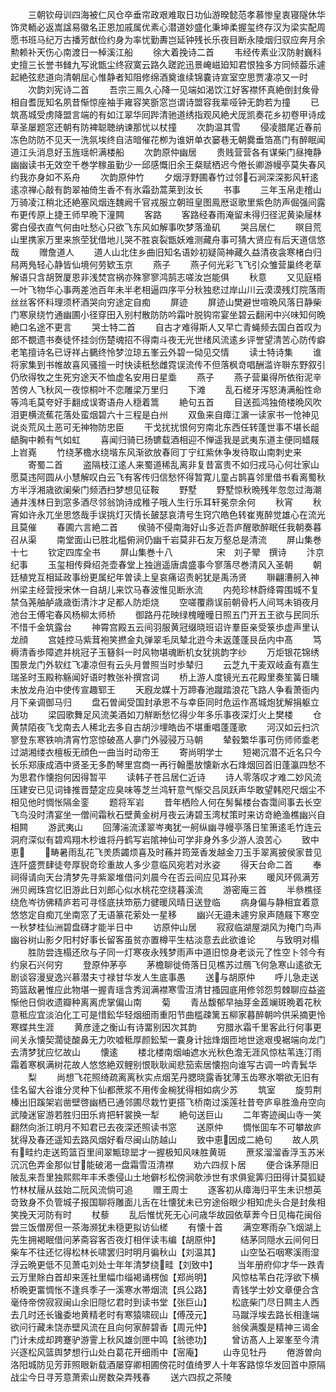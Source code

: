 <!-- { "loadSidebar": true } -->
　　三朝钦母训四海被仁风仓卒垂帘政艰难取日功仙游暌懿范孝慕惨皇衷寝隧休华饰灵輀必返嵩諡易徽名正恩加戚属优素心潜道妙盛化秉坤柔握玺终存汉为梁实配周愿书班马纪万古播芳猷俭约身为率忧勤夀岂延钟残长乐夜目断永陵烟归驭应奔月余勲赖补天伤心南渡日一棹溪江船
　　徐大着挽诗二首
　　韦经传素业汉防射巍科史擅三长誉书雠九写讹甑尘终寂寞云路久蹉跎迅景崦嵫廹知君恨独多方同倾葢乐遽起絶弦悲道向清朝屈心惟静者知阻修绵酒奠谁续锦嚢诗宣室空思贾凄凉又一时
　　次韵刘宪诗二首
　　吾宗三鳯久心降一见端如渴饮江好客襟怀真絶倒封矦骨相自耆厐知名夙昔惭惊座袖手雍容笑斵窓岂谓诗盟容我辈哑钟无韵若为撞
　　已筑髙城受虏降盟言端的有如江翠华囘跸清驰道绣指观风絶犬厐凯奏花乡初卷甲诗成草圣屡题窓还朝有防裨聪聴纳谏那忧以杖撞
　　次韵温其雪
　　侵凌腊尾近春前冻色防防不见天一洗氛埃终自洁暗催花栁为谁妍单衣窭巷无朝爨垂箔髙门有醉眠闻道江头消息好玉旌瑶帜满楼船
　　次韵原仲幽居
　　贵贱营营各有谋柴门昼掩静幽幽读书无效空千巻学稼虽勤少一邱感慨旧余王粲赋栖迟今倦长卿游幔亭莫失春风约我亦身如不系舟
　　次韵原仲竹
　　夕烟浮野圃春竹过邻石涧深深影风轩逺逺凉禅心敲有韵翠袖倚生香不有氷霜劲蒿莱到汝长
　　书事
　　三年玉帛走稽山万骑凌江稍北还絶塞风烟连魏阙千官戎服立朝班皇图鳯厯讴歌里紫色防声倔强间露布更传原上捷王师早晩下潼闗
　　客路
　　客路经春雨淹留未得归径泥黄染屦林雾白侵衣直气何由吐愁心只欲飞东风如解事吹梦落渔矶
　　哭吕居仁
　　暝目荒山里携家万里来旅茔犹借地儿哭不胜哀裂甑妖难测藏舟事可猜大贤应有后天道信悠哉
　　赠詹道人
　　道人山北住乡曲旧知名语妙初疑简神藏久益清夜衾寒楮白归舄两鳬轻心静皆仙境何劳欵玉京
　　燕子
　　燕子何光彩飞飞引众雏营巢终老草解语只含胡贺厦恩非浅焚宫祸亦殊寥寥鸿鹄志嗟汝岂能俱
　　秋意
　　又见庭梧一叶飞物华心事两差池百年未半老相逼四序平分秋独悲过岸山川云漠漠残灯院落雨丝丝客怀料理须杯酒哭向穷途定自痴
　　屏迹
　　屏迹山樊避世喧晩风落日静柴门寒泉绕竹通幽圃小径穿田入别村散防防吟霜叶脱钩帘宴坐碧云翻闲中兴味知何晩絶口名途不更言
　　哭士特二首
　　自古才难得斯人又早亡青蝇频去国白首叹为郎不覩遗书奏徒怀挂剑伤楚魂招不得南斗夜无光世绪风流逺乡评誉望清苦心防传癖老笔擅诗名已讶祥占鵩终怜梦泣琼五峯云外碧一恸见交情
　　读士特诗集
　　谁将家集到书帷故喜风骚擅一时快读秖愁雌霓误流传不但落枫竒唱酬滥许聨东野叙引仍欣得牧之生死穷途天不恤虚名安用日星埀
　　燕子
　　燕子营巢得所依衔泥辛苦傍人飞秋风一夜惊桐叶不恋雕梁万里归
　　下滩
　　乱石槎牙泻怒涛满船性命等鸿毛莫夸好手翻成误寄语舟人穏着篙
　　絶句五首
　　目送孤鸿独倚楼晩风吹泪更横流蕉花落处蛮烟碧六十三程是白州
　　双鱼来自瘴江濵一读家书一怆神见说炎荒风土恶可无神物防忠臣
　　干戈扰扰恨何穷南北东西任转蓬世事不堪长龃龉胸中赖有气如虹
　　喜闻归骑已扬镳载酒相迎不惮遥我是武夷东道主便同蜡屐上岧嶤
　　竹绕茅檐水绕堦东风渐欲放春囘丁宁红紫休争发待取山南刺史来
　　寄蜀二首
　　盗隔枝江逺人来蜀道稀乱离非复昔富贵不如归戎马心何壮家山愿莫违阿圆从小慧解叹白云飞有客传归信愁怀得暂寛儿童占鹊喜邻里借书看离蜀秋方半浮湘歳欲阑柴门频洒扫梦想见征鞍
　　野墅
　　野墅惊秋晩残年忽忽过海潮通井浅林日到窓多酒尽邻翁饷诗成稚子哦人生行乐耳轩冕奈余何
　　秋宵
　　秋宵如许永兀坐思悠哉手误挑灯灭情长皷瑟哀清号生窍穴皓色转崔嵬醉觉雄心在流光且莫催
　　春圃六言絶二首
　　侯骑不侵南海好山多近吾庐醒歌醉眠任我朝奏暮召从渠
　　南堂面山已胜北槛俯涧仍幽千岩莫非石友万壑总是清流
　　屏山集巻十七
　　钦定四库全书
　　屏山集巻十八　　　　　宋　刘子翚　撰诗
　　汴京纪事
　　玉玺相传舜绍尧壶春堂上独逍遥唐虞盛事今寥落尽巻清风入圣朝
　　朝廷植党互相延政事纷更属纪年曽读上皇哀痛诏责躬犹是禹汤贤
　　聨翩漕舸入神州梁主经营授宋休一自胡儿来饮马春波惟见断氷流
　　内苑珍林蔚绛霄围城不复禁刍荛舳舻歳歳衘清汴才足都人防炬烧
　　空嗟覆鼎误前朝骨朽人间骂未销夜月池台王傅宅春风杨柳太师桥
　　御路丹花映绿槐曈曈日照五门开五王欲与民同乐不惜千金筑露台
　　神霄宫殿五云间羽服黄冠缀晓班诏许羣臣亲受箓歩虚声里认龙顔
　　宫娃控马紫茸袍笑撚金丸弹翠毛凤辇北逰今未返蓬蓬艮岳内中髙
　　笃槈清香歩障遮并桃冠子玉簮斜一时风物堪魂断机女犹挑韵字纱
　　万炬银花锦绣围景龙门外软红飞凄凉但有云头月曽照当时歩辇归
　　云芝九干麦双岐盍有嘉生瑞圣时玉殿称觞闻好语时教张补撰宫词
　　桥上游人度镜光五花殿里奏笙簧日曛未放龙舟泊中使传宣趣郓王
　　天廐龙媒十万蹄春池蹴踏浪花飞路人争看萧衙内月下亲调御马归
　　盘石曽闻受国封承恩不与幸臣同时危运作髙城炮犹解捐躯立战功
　　梁园歌舞足风流美酒如刀觧断愁忆得少年多乐事夜深灯火上樊楼
　　仓黄禁陌夜飞戈南去人稀北去多自古胡沙埋皓齿不堪重唱蓬蓬歌
　　河汉如云扫泬寥登东寒铁响清宵竹窓惊破髙人夣门外骎骎万马朝
　　辇毂繁华事可伤师师埀老过湖湘缕衣檀板无顔色一曲当时动帝王
　　寄尚明学士
　　短褐沉潜不近名只今长乐郑康成酒中贤圣无多酌琴里宫商一再行翰墨放懐新水石烽烟回首旧蓬瀛四愁不为思君作懐抱何因得暂平
　　读韩子苍吕居仁近诗
　　诗人零落叹才难二妙风流压建安已见词锋推晋楚定应臭味等芝兰鸿轩意气惭交吕凤跃声华敢望韩咫尺烟尘不相见他时惆怅隔金銮
　　题将军岩
　　昔年栖险人何在髣髴楼台杳霭间事去长空飞鸟没时清宴坐一僧间霜秋石壁黄金树月夜云涛碧玉湾杖策时来访竒絶渔樵幽兴自相闗
　　游武夷山
　　回薄湍流漾翠岑夷犹一舸纵幽寻幔亭落日笙箫逺毛竹连云洞府深似有碧鸡翔木杪谁将丹鹤写岩隂神仙可学非身外多少游人浪苦心
　　致中恵
　　畴暑雨乱花飞羙质蠲烦喜及时蘓并筠笼香发越金刀玉手翠离披侯家昔见连阡盛贾肆徒夸厚貎竒珍重故人多少意临风宛若对氷姿
　　得天台命二首
　　奉祠得请向天台清梦先寻紫翠堆借问刘晨今在否云间应见耳孙来
　　暖风环佩满芳洲贝阙珠宫忆旧游此日刘郎心似水桃花空绕暮溪流
　　游密庵三首
　　半叅樵径绕危岑彷佛精庐若可寻怪底扶笻筋力徤暖风晴日送登临
　　病身偏与静相宜着意悠悠定自痴兀坐南窓了无语篆花萦处一星移
　　幽兴无邉未遽穷泉声随屐下寒空一秋梦桂仙洲碧盘礴才能半日中
　　访原仲山居
　　寂寂临湖屋湖风为掩门鸟声幽谷树山影夕阳村好事长留客虽贫亦置樽平生枯淡意去此欲谁论
　　与致明对榻
　　胜防尝连榻还欣与子同一灯寒夜永残梦雨声中道旧惊身老谈元了性空卜邻今有约泉石兴何穷
　　登原仲茅亭
　　茅檐聊徙倚落日见樵苏过鴈飞何急寒山逺欲无剧谈容漫叟逸兴慕潜夫寸禄甘华发人生底事愚
　　送与胡原仲
　　呼儿急走送筠篮敌暑惟应此物堪一握青瑶含秀润满襟寒雪沍清甘搔园底用修邻怨剪棘聊应益盗惭他日倘收遗瓣种离离虎掌偏山南
　　菊
　　青丛馥郁早抽芽金蕋斓斑晩着花秋意秪应宜淡泊化工可是惜鈆华轻烟细雨重阳节曲槛疎篱五柳家暮醉朝吟供采摘更怜寒蝶共生涯
　　黄彦逹之衡山有诗畱别因次其韵
　　穷腊氷霜千里客此行何事更间关永懐契濶徒酸鼻无力吹嘘秪厚颜鈆椠一嚢身计拙烽烟匝地世途艰曵裾端向龙门去清梦犹应忆故山
　　懐逺
　　楼北楼南烟岫遮水光秋色澹无涯风惊枯苇连汀雨霜着寒枫满树花故人悠悠絶双鲤别恨耿耿闻悲笳索居懐抱向谁写古调一吟青鬂华
　　梨
　　尚想飞花照绮疏离离秋实点烟芜丹腮晓露香犹薄玉齿寒氷嚼欲无旧有佳名留大谷谁分灵种下仙都蔗浆不用传金椀犹得相如病少苏
　　筑室
　　旋剪荆榛出旧蹊架岩凿壁啓幽栖已通邻圃尽栽竹更搭飞桥南过溪莲社昔夸庐阜胜渔舟空向武陵迷宦游若胜归田乐肯把轩裳换一犁
　　絶句送巨山
　　二年寄迹闽山寺一笑翻然向浙江明月不知君已去夜深还照读书窓
　　送原仲
　　惆怅囬车不可攀故庐犹得及春还遥知去路风烟好看尽闽山防越山
　　致中恵因成二絶句
　　故人夙有畦约走送筠篮百里间翠甒琼罂才一握极知风味胜黄斑
　　蔗浆溜溜香浮玉苏米沉沉色弄金那似甘能破渇一盘霜雪沍清襟
　　劝六四叔卜居
　　便合诛茅隠旧陂乱来吾里独熙熙年丰禾黍侵山土地僻杉松傍涧欹渉世有求俱瓮筭归田得计莫狐疑竹林杖屦从兹始二阮风流倘可追
　　赠王周士
　　逐客初从瘴海归平生未识想英竒致身不负管城子报国聊将雕面儿舌在壮懐犹未已穷途俗眼少相知虎头合是封矦相笑挽天河防有时
　　杖藜
　　乱后惟忧死无心问歳华故园依草莾今日见梅花闽俗尝三饭僧房但一茶海濒犹未穏更拟访仙槎
　　有懐十首
　　满空寒雨杂飞烟湖上先生拥褐眠借问茅斋容客否夜灯相伴读韦编【胡原仲】
　　结茅同隠水云间何日柴车不往还忆得松林长啸罢归时明月徧秋山【刘温其】
　　山空坠石咽寒溪雨湿浮云晩更低不见萧屯刘处士年年清梦绕畦【刘致中】
　　当年册府仰才华一跌青云万里賖白首却来莲社里幅巾缁褐诵楞伽【郑尚明】
　　风惊枯苇白花浮欲下横桥晩更畱惆怅不逢呉季子一溪寒水帯烟流【呉公路】
　　青钱学士妙文章便合含毫侍帝傍寂寂闽山余旧隠忆君时到读书堂【张巨山】
　　松底柴门尽日闗主人西去几时还长镵委地黄精老时有寒猿啸砚山【傅茂元】
　　马蹴浮埃去路长相逢端欲问行藏未饶赤壁风流在且向何家醉碧香【周元仲】
　　翁侯满腹是精神三谒金门计未成却跨蹇驴游霅上秋风雄剑匣中鸣【翁徳功】
　　曾访髙人上翠峯至今清兴逐松风篮舆梦想行山处白葛花开细雨中【宻庵】
　　山寺见牡丹
　　倦游曽向洛阳城防见芳菲照眼新载酒屡穿卿相圃傍花时值绮罗人十年客路惊华发回首中原隔战尘今日寻芳意萧索山房数朶弄残春
　　送六四叔之茶陵
